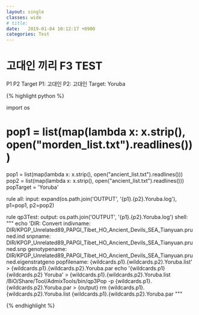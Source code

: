 ```yaml
---
layout: single
classes: wide
# title:
date:   2019-01-04 10:12:17 +0900
categories: Test
---
```


# 고대인 끼리 F3 TEST

P1 P2 Target
P1: 고대인
P2: 고대인
Target: Yoruba


{% highlight python %}

import os

# pop1 = list(map(lambda x: x.strip(), open("morden_list.txt").readlines()))
pop1 = list(map(lambda x: x.strip(), open("ancient_list.txt").readlines()))
pop2 = list(map(lambda x: x.strip(), open("ancient_list.txt").readlines()))
popTarget = 'Yoruba'


rule all:
    input:
        expand(os.path.join('OUTPUT', '{p1}.{p2}.Yoruba.log'), p1=pop1, p2=pop2)

rule qp3Test:
    output:
        os.path.join('OUTPUT', '{p1}.{p2}.Yoruba.log')
    shell:
        """
        echo 'DIR:   Convert
indivname:    DIR/KPGP_Unrelated89_PAPGI_Tibet_HO_Ancient_Devils_SEA_Tianyuan.pruned.ind
snpname:      DIR/KPGP_Unrelated89_PAPGI_Tibet_HO_Ancient_Devils_SEA_Tianyuan.pruned.snp
genotypename: DIR/KPGP_Unrelated89_PAPGI_Tibet_HO_Ancient_Devils_SEA_Tianyuan.pruned.eigenstratgeno
popfilename:  {wildcards.p1}.{wildcards.p2}.Yoruba.list' > {wildcards.p1}.{wildcards.p2}.Yoruba.par
        echo '{wildcards.p1} {wildcards.p2} Yoruba' > {wildcards.p1}.{wildcards.p2}.Yoruba.list
        /BiO/Share/Tool/AdmixTools/bin/qp3Pop -p {wildcards.p1}.{wildcards.p2}.Yoruba.par > {output}
                rm {wildcards.p1}.{wildcards.p2}.Yoruba.list {wildcards.p1}.{wildcards.p2}.Yoruba.par
        """


{% endhighlight %}